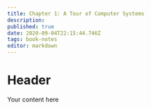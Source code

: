 ```yaml
---
title: Chapter 1: A Tour of Computer Systems
description: 
published: true
date: 2020-09-04T22:15:44.746Z
tags: book-notes
editor: markdown
---
```


# Header
Your content here